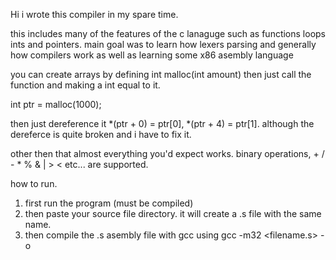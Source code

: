 Hi i wrote this compiler in my spare time. 

this includes many of the features of the c lanaguge such as functions loops ints and pointers.
main goal was to learn how lexers parsing and generally how compilers work as well as learning some x86 asembly language

you can create arrays by defining int malloc(int amount) then just call the function and making a int equal to it.

int ptr = malloc(1000);

then just dereference it *(ptr + 0) = ptr[0], *(ptr + 4) = ptr[1]. although the dereferce is quite broken and i have to fix it.


other then that almost everything you'd expect works. binary operations, + / - * % & | > < etc... are supported. 


how to run.

1. first run the program (must be compiled) 
2. then paste your source file directory. it will create a .s file with the same name.
3. then compile the .s asembly file with gcc using gcc -m32 <filename.s> -o <your desired output name>

